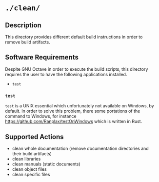 <!------------------------------------------------------------------------------
--
-- Copyright (C) 2022 Kevin Matthes
--
-- This program is free software; you can redistribute it and/or modify
-- it under the terms of the GNU General Public License as published by
-- the Free Software Foundation; either version 2 of the License, or
-- (at your option) any later version.
--
-- This program is distributed in the hope that it will be useful,
-- but WITHOUT ANY WARRANTY; without even the implied warranty of
-- MERCHANTABILITY or FITNESS FOR A PARTICULAR PURPOSE.  See the
-- GNU General Public License for more details.
--
-- You should have received a copy of the GNU General Public License along
-- with this program; if not, write to the Free Software Foundation, Inc.,
-- 51 Franklin Street, Fifth Floor, Boston, MA 02110-1301 USA.
--
----
--
--  FILE
--      README.md
--
--  BRIEF
--      Important information regarding this project.
--
--  AUTHOR
--      Kevin Matthes
--
--  COPYRIGHT
--      (C) 2022 Kevin Matthes.
--      This file is licensed GPL 2 as of June 1991.
--
--  DATE
--      2022
--
--  NOTE
--      See `LICENSE' for full license.
--
------------------------------------------------------------------------------->

# `./clean/`

## Description

This directory provides different default build instructions in order to remove
build artifacts.

## Software Requirements

Despite GNU Octave in order to execute the build scripts, this directory
requires the user to have the following applications installed.

* `test`

### `test`

`test` is a UNIX essential which unfortunately not available on Windows, by
default.  In order to solve this problem, there some portations of the command
to Windows, for instance https://github.com/Ranplax/testOnWindows which is
written in Rust.

## Supported Actions

* clean whole documentation (remove documentation directories and their build
  artifacts)
* clean libraries
* clean manuals (static documents)
* clean object files
* clean specific files

<!----------------------------------------------------------------------------->

